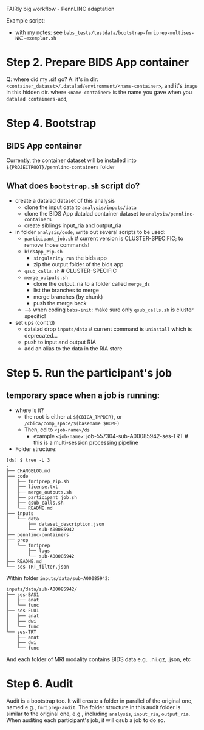 FAIRly big workflow - PennLINC adaptation

Example script:
* with my notes: see `babs_tests/testdata/bootstrap-fmriprep-multises-NKI-exemplar.sh`


# Step 2. Prepare BIDS App container
Q: where did my .sif go?
A: it's in dir: `<container_dataset>/.datalad/environment/<name-container>`, and it's `image` in this hidden dir.
    where `<name-container>` is the name you gave when you `datalad containers-add`,



# Step 4. Bootstrap
## BIDS App container
Currently, the container dataset will be installed into `${PROJECTROOT}/pennlinc-containers` folder
## What does `bootstrap.sh` script do?
* create a datalad dataset of this analysis
    * clone the input data to `analysis/inputs/data`
    * clone the BIDS App datalad container dataset to `analysis/pennlinc-containers`
    * create siblings input_ria and output_ria
* in folder `analysis/code`, write out several scripts to be used:
    * `participant_job.sh`     # current version is CLUSTER-SPECIFIC; to remove those commands!
    * `bidsApp_zip.sh`
        * `singularity run` the bids app
        * zip the output folder of the bids app
    * `qsub_calls.sh`   # CLUSTER-SPECIFIC
    * `merge_outputs.sh`
        * clone the output_ria to a folder called `merge_ds`
        * list the branches to merge
        * merge branches (by chunk)
        * push the merge back
    * --> when coding `babs-init`: make sure only `qsub_calls.sh` is cluster specific!
* set ups (cont'd)
    * datalad drop `inputs/data`  # current command is `uninstall` which is deprecated...
    * push to input and output RIA
    * add an alias to the data in the RIA store

# Step 5. Run the participant's job
## temporary space when a job is running:
* where is it?
    * the root is either at `${CBICA_TMPDIR}`, or `/cbica/comp_space/$(basename $HOME)`
    * Then, cd to `<job-name>/ds`
        * example `<job-name>`: job-557304-sub-A00085942-ses-TRT   # this is a multi-session processing pipeline
* Folder structure:
```
[ds] $ tree -L 3
.
├── CHANGELOG.md
├── code
│   ├── fmriprep_zip.sh
│   ├── license.txt
│   ├── merge_outputs.sh
│   ├── participant_job.sh
│   ├── qsub_calls.sh
│   └── README.md
├── inputs
│   └── data
│       ├── dataset_description.json
│       └── sub-A00085942
├── pennlinc-containers
├── prep
│   └── fmriprep
│       ├── logs
│       └── sub-A00085942
├── README.md
└── ses-TRT_filter.json
```
Within folder `inputs/data/sub-A00085942`:
```
inputs/data/sub-A00085942/
├── ses-BAS1
│   ├── anat
│   └── func
├── ses-FLU1
│   ├── anat
│   ├── dwi
│   └── func
└── ses-TRT
    ├── anat
    ├── dwi
    └── func
```
And each folder of MRI modality contains BIDS data e.g,. .nii.gz, .json, etc

# Step 6. Audit
Audit is a bootstrap too.
It will create a folder in parallel of the original one, named e.g., `fmriprep-audit`.
The folder structure in this audit folder is similar to the original one, e.g., including `analysis`, `input_ria`, `output_ria`.
When auditing each participant's job, it will qsub a job to do so.